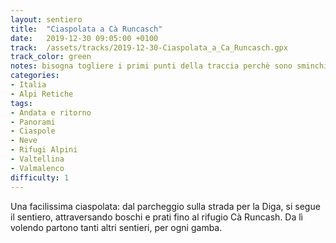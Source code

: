 ```yaml
---
layout: sentiero
title:  "Ciaspolata a Cà Runcasch"
date:   2019-12-30 09:05:00 +0100
track:  /assets/tracks/2019-12-30-Ciaspolata_a_Ca_Runcasch.gpx
track_color: green
notes: bisogna togliere i primi punti della traccia perchè sono sminchiati (quota di partenza -640 m slm...)
categories:
- Italia
- Alpi Retiche
tags:
- Andata e ritorno
- Panorami
- Ciaspole
- Neve  
- Rifugi Alpini
- Valtellina
- Valmalenco
difficulty: 1
---
```


Una facilissima ciaspolata: dal parcheggio sulla strada per la Diga, si segue il sentiero, attraversando boschi e prati fino al rifugio Cà Runcash. Da lì volendo partono tanti altri sentieri, per ogni gamba. 